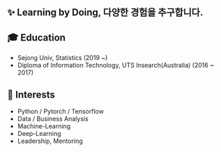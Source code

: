 ## ✨ Learning by Doing, 다양한 경험을 추구합니다.

## 🎓 Education
- Sejong Univ, Statistics (2019 ~)
- Diploma of Information Technology, UTS Insearch(Australia) (2016 ~ 2017)

## 🌱 Interests
- Python / Pytorch / Tensorflow
- Data / Business Analysis
- Machine-Learning
- Deep-Learning
- Leadership, Mentoring
